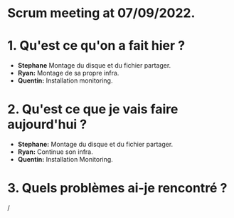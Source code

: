 # Scrum meeting at 07/09/2022.

# 1. Qu'est ce qu'on a fait hier ?
* **Stephane** Montage du disque et du fichier partager.
* **Ryan:** Montage de sa propre infra.
* **Quentin:** Installation monitoring.




# 2. Qu'est ce que je vais faire aujourd'hui ?
* **Stephane:** Montage du disque et du fichier partager.
* **Ryan:** Continue son infra.
* **Quentin:** Installation Monitoring.

# 3. Quels problèmes ai-je rencontré ?
/